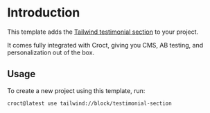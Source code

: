 # Introduction

This template adds the [Tailwind testimonial section](https://tailwindcss.com/plus/ui-blocks/marketing/sections/testimonials?utm_source=croct)
to your project.

It comes fully integrated with Croct, giving you CMS, AB testing, and personalization out of the box.

## Usage

To create a new project using this template, run:

```croct-cmd
croct@latest use tailwind://block/testimonial-section
```
